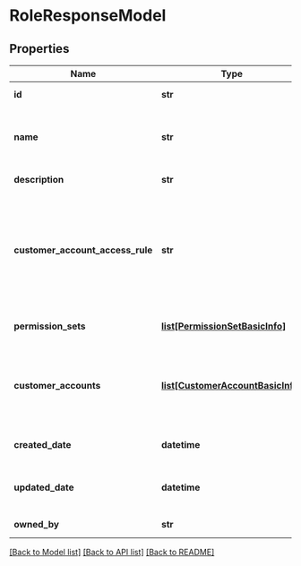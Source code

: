 # RoleResponseModel

## Properties
Name | Type | Description | Notes
------------ | ------------- | ------------- | -------------
**id** | **str** | The role&#x27;s ID. | [optional] 
**name** | **str** | The role&#x27;s name. This property supports: sorting. | [optional] 
**description** | **str** | The role&#x27;s description. | [optional] 
**customer_account_access_rule** | **str** | The role&#x27;s access rule. This controls how customer and account access is determined. | [optional] 
**permission_sets** | [**list[PermissionSetBasicInfo]**](PermissionSetBasicInfo.md) | The role&#x27;s permission sets. | [optional] 
**customer_accounts** | [**list[CustomerAccountBasicInfo]**](CustomerAccountBasicInfo.md) | The customers and/or accounts to which the role grants access. | [optional] 
**created_date** | **datetime** | The role&#x27;s creation date. | [optional] 
**updated_date** | **datetime** | The role&#x27;s last updated date. | [optional] 
**owned_by** | **str** | The role&#x27;s owner. | [optional] 

[[Back to Model list]](../README.md#documentation-for-models) [[Back to API list]](../README.md#documentation-for-api-endpoints) [[Back to README]](../README.md)

